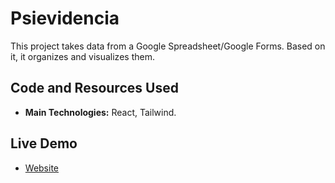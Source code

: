 # Psievidencia
This project takes data from a Google Spreadsheet/Google Forms. Based on it, it organizes and visualizes them.

## Code and Resources Used
- **Main Technologies:** React, Tailwind.

## Live Demo
- [Website](francosbenitez.github.io/psievidencia)
